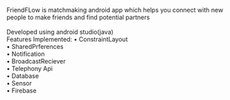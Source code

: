 FriendFLow is matchmaking android app which helps you connect with new people to make friends and find potential partners<br>
<br>
Developed using android studio(java)<br>
Features Implemented:
•	ConstraintLayout <br>
•	SharedPrferences <br>
•	Notification <br>
•	BroadcastReciever <br>
•	Telephony Api <br>
•	Database <br>
•	Sensor <br>
•	Firebase <br>
